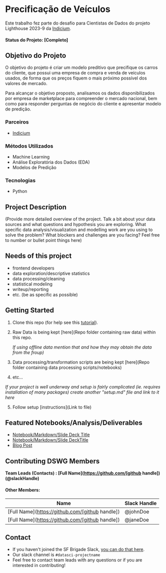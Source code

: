 # Precificação de Veículos 

Este trabalho fez parte do desafio para Cientistas de Dados do projeto Lighthouse 2023-9 da [Indicium](https://indicium.tech).

#### Status do Projeto: [Completo]

## Objetivo do Projeto

O objetivo do projeto é criar um modelo preditivo que precifique os carros do cliente, que possui uma empresa de compra e venda de veículos usados, de forma que os preços fiquem o mais próximo possível dos valores de mercado.

Para alcançar o objetivo proposto, analisamos os dados disponibilizados por empresa de marketplace para compreender o mercado nacional, bem como para responder perguntas de negócio do cliente e apresentar modelo de predição.

### Parceiros
* [Indicium](https://indicium.tech)

### Métodos Utilizados 
* Machine Learning
* Análise Exploratória dos Dados (EDA)
* Modelos de Predição 
  
### Tecnologias
* Python
   

## Project Description

(Provide more detailed overview of the project.  Talk a bit about your data sources and what questions and hypothesis you are exploring. What specific data analysis/visualization and modelling work are you using to solve the problem? What blockers and challenges are you facing?  Feel free to number or bullet point things here)

## Needs of this project

- frontend developers
- data exploration/descriptive statistics
- data processing/cleaning
- statistical modeling
- writeup/reporting
- etc. (be as specific as possible)

## Getting Started

1. Clone this repo (for help see this [tutorial](https://help.github.com/articles/cloning-a-repository/)).
2. Raw Data is being kept [here](Repo folder containing raw data) within this repo.

    *If using offline data mention that and how they may obtain the data from the froup)*
    
3. Data processing/transformation scripts are being kept [here](Repo folder containing data processing scripts/notebooks)
4. etc...

*If your project is well underway and setup is fairly complicated (ie. requires installation of many packages) create another "setup.md" file and link to it here*  

5. Follow setup [instructions](Link to file)

## Featured Notebooks/Analysis/Deliverables
* [Notebook/Markdown/Slide Deck Title](link)
* [Notebook/Markdown/Slide DeckTitle](link)
* [Blog Post](link)


## Contributing DSWG Members

**Team Leads (Contacts) : [Full Name](https://github.com/[github handle])(@slackHandle)**

#### Other Members:

|Name     |  Slack Handle   | 
|---------|-----------------|
|[Full Name](https://github.com/[github handle])| @johnDoe        |
|[Full Name](https://github.com/[github handle]) |     @janeDoe    |

## Contact
* If you haven't joined the SF Brigade Slack, [you can do that here](http://c4sf.me/slack).  
* Our slack channel is `#datasci-projectname`
* Feel free to contact team leads with any questions or if you are interested in contributing!
